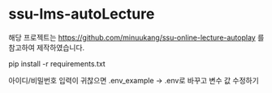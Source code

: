 # ssu-lms-autoLecture

해당 프로젝트는 https://github.com/minuukang/ssu-online-lecture-autoplay 를 참고하여 제작하였습니다.

pip install -r requirements.txt

아이디/비밀번호 입력이 귀찮으면 .env_example -> .env로 바꾸고 변수 값 수정하기
